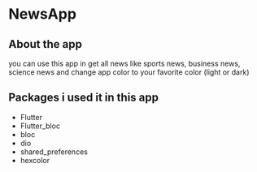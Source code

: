 # NewsApp

## About the app

you can use this app in get all news like sports news, business news, science news and change app color to your favorite color (light or dark)


## Packages i used it in this app
- Flutter 
- Flutter_bloc 
- bloc
- dio 
- shared_preferences
- hexcolor